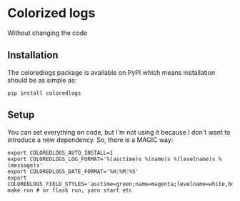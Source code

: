 # Colorized logs

Without changing the code


## Installation
The coloredlogs package is available on PyPI which means installation should be as simple as:

```shell
pip install coloredlogs
```

## Setup

You can set everything on code, but I'm not using it because I don't want to introduce a new dependency. 
So, there is a MAGIC way:

```shell
export COLOREDLOGS_AUTO_INSTALL=1
export COLOREDLOGS_LOG_FORMAT='%(asctime)s %(name)s %(levelname)s %(message)s'
export COLOREDLOGS_DATE_FORMAT='%H:%M:%S'
export COLOREDLOGS_FIELD_STYLES='asctime=green;name=magenta;levelname=white,bold'
make run # or flask run, yarn start etc
```
